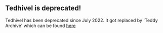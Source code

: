 ## Tedhivel is deprecated!

Tedhivel has been deprecated since July 2022. It got replaced by 'Teddy Archive' which can be found [here](https://github.com/TeddyJi/TeddyJiArchive)
